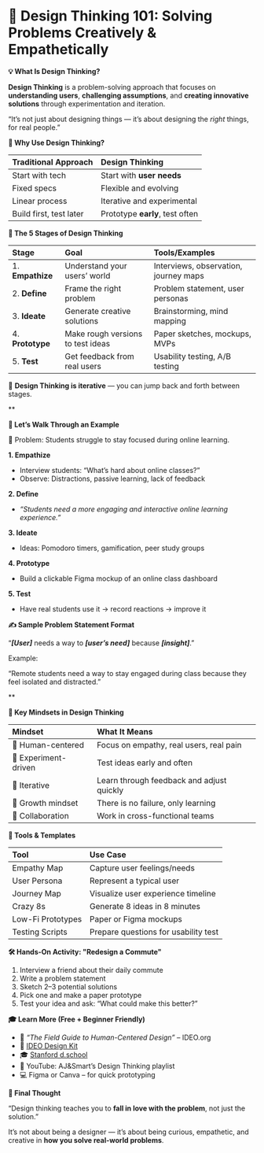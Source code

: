 # **🎨 Design Thinking 101: Solving Problems Creatively & Empathetically**

**💡 What Is Design Thinking?**

**Design Thinking** is a problem-solving approach that focuses on **understanding users**, **challenging assumptions**, and **creating innovative solutions** through experimentation and iteration.

“It’s not just about designing things — it’s about designing the *right* things, for real people.”

**🧠 Why Use Design Thinking?**

|**Traditional Approach**|**Design Thinking**|
| :- | :- |
|Start with tech|Start with **user needs**|
|Fixed specs|Flexible and evolving|
|Linear process|Iterative and experimental|
|Build first, test later|Prototype **early**, test often|

**🚶 The 5 Stages of Design Thinking**

|**Stage**|**Goal**|**Tools/Examples**|
| :- | :- | :- |
|1\. **Empathize**|Understand your users’ world|Interviews, observation, journey maps|
|2\. **Define**|Frame the right problem|Problem statement, user personas|
|3\. **Ideate**|Generate creative solutions|Brainstorming, mind mapping|
|4\. **Prototype**|Make rough versions to test ideas|Paper sketches, mockups, MVPs|
|5\. **Test**|Get feedback from real users|Usability testing, A/B testing|

🔁 **Design Thinking is iterative** — you can jump back and forth between stages.

**

**🧩 Let’s Walk Through an Example**

🎯 Problem: Students struggle to stay focused during online learning.

**1. Empathize**

- Interview students: “What’s hard about online classes?”
- Observe: Distractions, passive learning, lack of feedback

**2. Define**

- *“Students need a more engaging and interactive online learning experience.”*

**3. Ideate**

- Ideas: Pomodoro timers, gamification, peer study groups

**4. Prototype**

- Build a clickable Figma mockup of an online class dashboard

**5. Test**

- Have real students use it → record reactions → improve it

**✍️ Sample Problem Statement Format**

“***[User]*** needs a way to ***[user’s need]*** because ***[insight]***.”

Example:

“Remote students need a way to stay engaged during class because they feel isolated and distracted.”

**

**💭 Key Mindsets in Design Thinking**

|**Mindset**|**What It Means**|
| :- | :- |
|💛 Human-centered|Focus on empathy, real users, real pain|
|🧪 Experiment-driven|Test ideas early and often|
|🔁 Iterative|Learn through feedback and adjust quickly|
|🌱 Growth mindset|There is no failure, only learning|
|👯 Collaboration|Work in cross-functional teams|

**🧰 Tools & Templates**

|**Tool**|**Use Case**|
| :- | :- |
|Empathy Map|Capture user feelings/needs|
|User Persona|Represent a typical user|
|Journey Map|Visualize user experience timeline|
|Crazy 8s|Generate 8 ideas in 8 minutes|
|Low-Fi Prototypes|Paper or Figma mockups|
|Testing Scripts|Prepare questions for usability test|

**🛠 Hands-On Activity: "Redesign a Commute"**

1. Interview a friend about their daily commute
1. Write a problem statement
1. Sketch 2–3 potential solutions
1. Pick one and make a paper prototype
1. Test your idea and ask: “What could make this better?”

**🎓 Learn More (Free + Beginner Friendly)**

- 📘 *“The Field Guide to Human-Centered Design”* – IDEO.org
- 🧠 [IDEO Design Kit](https://www.designkit.org/)
- 🎓 [Stanford d.school](https://dschool.stanford.edu/resources)
- 🎥 YouTube: AJ&Smart’s Design Thinking playlist
- 💻 Figma or Canva – for quick prototyping

**💬 Final Thought**

“Design thinking teaches you to **fall in love with the problem**, not just the solution.”

It’s not about being a designer — it’s about being curious, empathetic, and creative in **how you solve real-world problems**.



